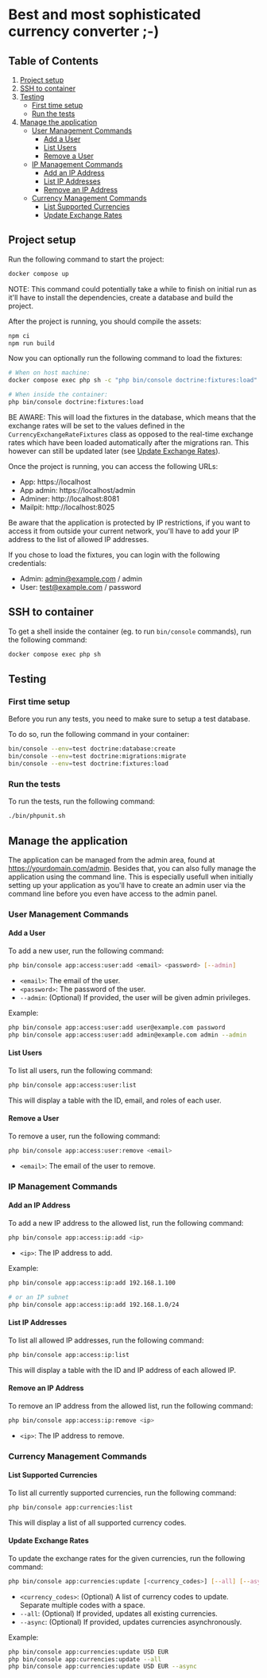# Best and most sophisticated currency converter ;-)

## Table of Contents

1. [Project setup](#project-setup)
2. [SSH to container](#ssh-to-container)
3. [Testing](#testing)
    - [First time setup](#first-time-setup)
    - [Run the tests](#run-the-tests)
4. [Manage the application](#manage-the-application)
    - [User Management Commands](#user-management-commands)
        - [Add a User](#add-a-user)
        - [List Users](#list-users)
        - [Remove a User](#remove-a-user)
    - [IP Management Commands](#ip-management-commands)
        - [Add an IP Address](#add-an-ip-address)
        - [List IP Addresses](#list-ip-addresses)
        - [Remove an IP Address](#remove-an-ip-address)
    - [Currency Management Commands](#currency-management-commands)
        - [List Supported Currencies](#list-supported-currencies)
        - [Update Exchange Rates](#update-exchange-rates)

## Project setup

Run the following command to start the project:

```bash
docker compose up
```

NOTE: This command could potentially take a while to finish on initial run as it'll have to install the dependencies, create a database and build the project.

After the project is running, you should compile the assets:

```bash
npm ci
npm run build
```

Now you can optionally run the following command to load the fixtures:

```bash
# When on host machine:
docker compose exec php sh -c "php bin/console doctrine:fixtures:load"

# When inside the container:
php bin/console doctrine:fixtures:load
```

BE AWARE: This will load the fixtures in the database, which means that the exchange rates will be set to the values defined in the `CurrencyExchangeRateFixtures`
class as opposed to the real-time exchange rates which have been loaded automatically after the migrations ran. This however can still be updated later (see [Update Exchange Rates](#update-exchange-rates)).

Once the project is running, you can access the following URLs:

- App: https://localhost
- App admin: https://localhost/admin
- Adminer: http://localhost:8081
- Mailpit: http://localhost:8025

Be aware that the application is protected by IP restrictions, if you want to access it from outside your current network, you'll have to add your IP address to the list of allowed IP addresses.

If you chose to load the fixtures, you can login with the following credentials:

- Admin: admin@example.com / admin
- User: test@example.com / password

## SSH to container

To get a shell inside the container (eg. to run `bin/console` commands), run the following command:

```bash
docker compose exec php sh
```

## Testing

### First time setup

Before you run any tests, you need to make sure to setup a test database.

To do so, run the following command in your container:

```bash
bin/console --env=test doctrine:database:create
bin/console --env=test doctrine:migrations:migrate
bin/console --env=test doctrine:fixtures:load
```

### Run the tests

To run the tests, run the following command:

```bash
./bin/phpunit.sh
```

## Manage the application

The application can be managed from the admin area, found at https://yourdomain.com/admin. Besides that, you can also fully manage the application using the command line.
This is especially usefull when initially setting up your application as you'll have to create an admin user via the command line before you even have access to the admin panel.

### User Management Commands

#### Add a User

To add a new user, run the following command:

```bash
php bin/console app:access:user:add <email> <password> [--admin]
```

- `<email>`: The email of the user.
- `<password>`: The password of the user.
- `--admin`: (Optional) If provided, the user will be given admin privileges.

Example:

```bash
php bin/console app:access:user:add user@example.com password
php bin/console app:access:user:add admin@example.com admin --admin
```

#### List Users

To list all users, run the following command:

```bash
php bin/console app:access:user:list
```

This will display a table with the ID, email, and roles of each user.

#### Remove a User

To remove a user, run the following command:

```bash
php bin/console app:access:user:remove <email>
```

- `<email>`: The email of the user to remove.

### IP Management Commands

#### Add an IP Address

To add a new IP address to the allowed list, run the following command:

```bash
php bin/console app:access:ip:add <ip>
```

- `<ip>`: The IP address to add.

Example:

```bash
php bin/console app:access:ip:add 192.168.1.100

# or an IP subnet
php bin/console app:access:ip:add 192.168.1.0/24
```

#### List IP Addresses

To list all allowed IP addresses, run the following command:

```bash
php bin/console app:access:ip:list
```

This will display a table with the ID and IP address of each allowed IP.

#### Remove an IP Address

To remove an IP address from the allowed list, run the following command:

```bash
php bin/console app:access:ip:remove <ip>
```

- `<ip>`: The IP address to remove.

### Currency Management Commands

#### List Supported Currencies

To list all currently supported currencies, run the following command:

```bash
php bin/console app:currencies:list
```

This will display a list of all supported currency codes.

#### Update Exchange Rates

To update the exchange rates for the given currencies, run the following command:

```bash
php bin/console app:currencies:update [<currency_codes>] [--all] [--async]
```

- `<currency_codes>`: (Optional) A list of currency codes to update. Separate multiple codes with a space.
- `--all`: (Optional) If provided, updates all existing currencies.
- `--async`: (Optional) If provided, updates currencies asynchronously.

Example:

```bash
php bin/console app:currencies:update USD EUR
php bin/console app:currencies:update --all
php bin/console app:currencies:update USD EUR --async
```